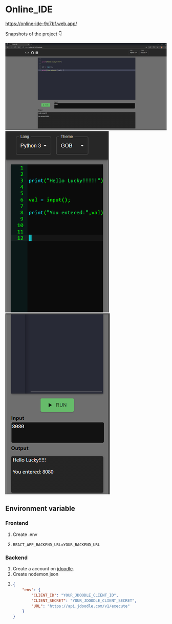 # Online_IDE

https://online-ide-9c7bf.web.app/

Snapshots of the project 👇

![desktop view](ss/ide_window_view.png)
![iphone5/SE view](ss/m1.png)
![iphone5/SE view](ss/m2.png)

## Environment variable
 ###  Frontend 
 1. Create .env
 2. ```
    REACT_APP_BACKEND_URL=YOUR_BACKEND_URL
    ```

 ### Backend 
 1. Create a account on [jdoodle](https://www.jdoodle.com/compiler-api/).
 2. Create nodemon.json
 3. 
    ```json
    {
        "env": {
            "CLIENT_ID": "YOUR_JDOODLE_CLIENT_ID",
            "CLIENT_SECRET": "YOUR_JDOODLE_CLIENT_SECRET",
            "URL": "https://api.jdoodle.com/v1/execute"
        }
    }
    ```

